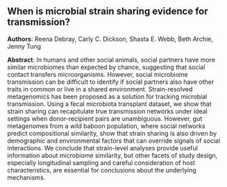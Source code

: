 ## When is microbial strain sharing evidence for transmission?

**Authors**: Reena Debray, Carly C. Dickson, Shasta E. Webb, Beth Archie, Jenny Tung

**Abstract**: In humans and other social animals, social partners have more similar microbiomes than expected by chance, suggesting that social contact transfers microorganisms. However, social microbiome transmission can be difficult to identify if social partners also have other traits in common or live in a shared environment. Strain-resolved metagenomics has been proposed as a solution for tracking microbial transmission. Using a fecal microbiota transplant dataset, we show that strain sharing can recapitulate true transmission networks under ideal settings when donor-recipient pairs are unambiguous. However, gut metagenomes from a wild baboon population, where social networks predict compositional similarity, show that strain sharing is also driven by demographic and environmental factors that can override signals of social interactions. We conclude that strain-level analyses provide useful information about microbiome similarity, but other facets of study design, especially longitudinal sampling and careful consideration of host characteristics, are essential for conclusions about the underlying mechanisms.
